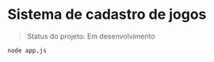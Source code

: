 <h1>Sistema de cadastro de jogos </h1>

>Status do projeto: Em desenvolvimento

```
node app.js
```
